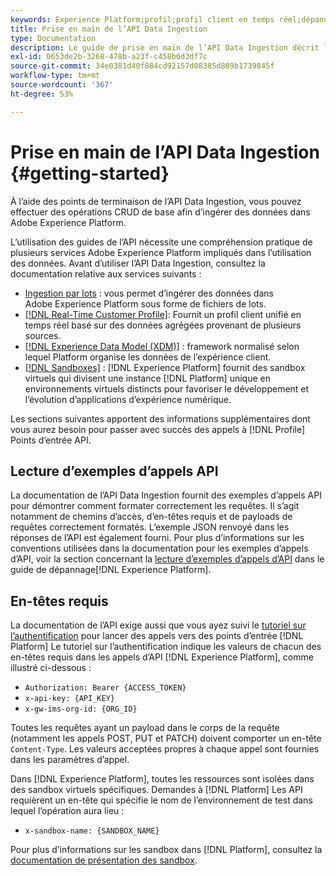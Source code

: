 ```yaml
---
keywords: Experience Platform;profil;profil client en temps réel;dépannage;API
title: Prise en main de l’API Data Ingestion
type: Documentation
description: Le guide de prise en main de l’API Data Ingestion décrit les concepts clés et les fonctionnalités de base que vous devez connaître avant de commencer à ingérer des données dans Experience Platform à l’aide d’API.
exl-id: 0653de2b-3268-478b-a23f-c458b6d3df7c
source-git-commit: 34e0381d40f884cd92157d08385d889b1739845f
workflow-type: tm+mt
source-wordcount: '367'
ht-degree: 53%

---
```


# Prise en main de l’API Data Ingestion {#getting-started}

À l’aide des points de terminaison de l’API Data Ingestion, vous pouvez effectuer des opérations CRUD de base afin d’ingérer des données dans Adobe Experience Platform.

L’utilisation des guides de l’API nécessite une compréhension pratique de plusieurs services Adobe Experience Platform impliqués dans l’utilisation des données. Avant d’utiliser l’API Data Ingestion, consultez la documentation relative aux services suivants :

* [Ingestion par lots](./overview.md) : vous permet d’ingérer des données dans Adobe Experience Platform sous forme de fichiers de lots.
* [[!DNL Real-Time Customer Profile]](../home.md): Fournit un profil client unifié en temps réel basé sur des données agrégées provenant de plusieurs sources.
* [[!DNL Experience Data Model (XDM)]](../../xdm/home.md) : framework normalisé selon lequel Platform organise les données de l’expérience client.
* [[!DNL Sandboxes]](../../sandboxes/home.md) : [!DNL Experience Platform] fournit des sandbox virtuels qui divisent une instance [!DNL Platform] unique en environnements virtuels distincts pour favoriser le développement et l’évolution d’applications d’expérience numérique.

Les sections suivantes apportent des informations supplémentaires dont vous aurez besoin pour passer avec succès des appels à [!DNL Profile] Points d’entrée API.

## Lecture d’exemples d’appels API

La documentation de l’API Data Ingestion fournit des exemples d’appels API pour démontrer comment formater correctement les requêtes. Il s’agit notamment de chemins d’accès, d’en-têtes requis et de payloads de requêtes correctement formatés. L’exemple JSON renvoyé dans les réponses de l’API est également fourni. Pour plus d’informations sur les conventions utilisées dans la documentation pour les exemples d’appels d’API, voir la section concernant la [lecture d’exemples d’appels d’API](../../landing/troubleshooting.md#how-do-i-format-an-api-request) dans le guide de dépannage[!DNL Experience Platform].

## En-têtes requis

La documentation de l’API exige aussi que vous ayez suivi le [tutoriel sur l’authentification](https://experienceleague.adobe.com/docs/experience-platform/landing/platform-apis/api-authentication.html?lang=fr) pour lancer des appels vers des points d’entrée [!DNL Platform] Le tutoriel sur l’authentification indique les valeurs de chacun des en-têtes requis dans les appels d’API [!DNL Experience Platform], comme illustré ci-dessous :

* `Authorization: Bearer {ACCESS_TOKEN}`
* `x-api-key: {API_KEY}`
* `x-gw-ims-org-id: {ORG_ID}`

Toutes les requêtes ayant un payload dans le corps de la requête (notamment les appels POST, PUT et PATCH) doivent comporter un en-tête `Content-Type`. Les valeurs acceptées propres à chaque appel sont fournies dans les paramètres d’appel.

Dans [!DNL Experience Platform], toutes les ressources sont isolées dans des sandbox virtuels spécifiques. Demandes à [!DNL Platform] Les API requièrent un en-tête qui spécifie le nom de l’environnement de test dans lequel l’opération aura lieu :

* `x-sandbox-name: {SANDBOX_NAME}`

Pour plus d’informations sur les sandbox dans [!DNL Platform], consultez la [documentation de présentation des sandbox](../../sandboxes/home.md).
